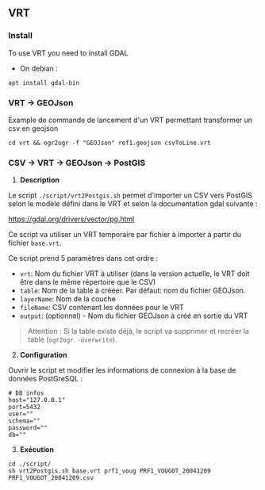 ## VRT

### Install
To use VRT you need to install GDAL

* On debian : 

```
apt install gdal-bin
```

### VRT -> GEOJson

Example de commande de lancement d'un VRT permettant transformer un csv en geojson

```
cd vrt && ogr2ogr -f "GEOJson" ref1.geojson csvToLine.vrt
```

### CSV -> VRT -> GEOJson -> PostGIS

1. **Description**

Le script `./script/vrt2Postgis.sh` permet d'importer un CSV vers PostGIS selon le modèle défini dans le VRT et selon la documentation gdal suivante : 

https://gdal.org/drivers/vector/pg.html

Ce script va utiliser un VRT temporaire par fichier à importer à partir du fichier `base.vrt`.

Ce script prend 5 paramètres dans cet ordre :
- `vrt`: Nom du fichier VRT à utiliser (dans la version actuelle, le VRT doit être dans le même répertoire que le CSV)
- `table`: Nom de la table à crééer. Par défaut: nom du fichier GEOJson.
- `layerName`: Nom de la couche
- `fileName`: CSV contenant les données pour le VRT 
- `output`: (optionnel) - Nom du fichier GEOJson à créé en sortie du VRT

> Attention : Si la table existe déjà, le script va supprimer et recréer la table (`ogr2ogr -overwrite`).

2. **Configuration**

Ouvrir le script et modifier les informations de connexion à la base de données PostGreSQL :

```
# DB infos
host="127.0.0.1"
port=5432
user=""
schema=""
password=""
db=""
```

3. **Exécution**

```
cd ./script/
sh vrt2Postgis.sh base.vrt prf1_voug PRF1_VOUGOT_20041209 PRF1_VOUGOT_20041209.csv
```